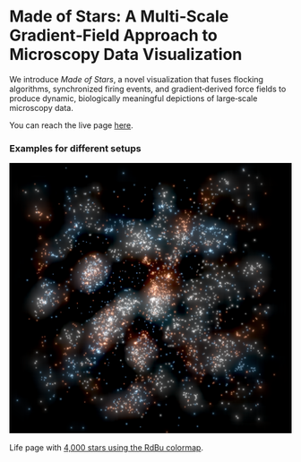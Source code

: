 # Made of Stars: A Multi‑Scale Gradient‑Field Approach to Microscopy Data Visualization

We introduce _Made of Stars_, a novel visualization that fuses flocking algorithms, synchronized firing events, and gradient‑derived force fields to produce dynamic, biologically meaningful depictions of large‑scale microscopy data.

You can reach the live page <a href="https://haukebartsch.github.io/MadeOfStars/?stars=1500">here</a>.

### Examples for different setups

![Example 01](https://github.com/HaukeBartsch/MadeOfStars/raw/main/images/example01.png)

Life page with <a href="https://haukebartsch.github.io/MadeOfStars/?numAgents=4000&channelID1=5&channelID2=6&channelID3=4&enableChannel1=true&enableChannel2=true&enableChannel3=true&DESIRED_SPEED=0.001&TAU_SPEED=0.01&FIRE_CYCLE=1&NUDGE_FACTOR=0&NUDGE_LIMIT=3&CONFUSION_FACTOR=0.2&VISIBLE_RADIUS=0.15&PROTECTED_RADIUS=0.05&FLEE_RADIUS=0.3&HABITAT_RADIUS=1.8&USE_GRID=true&ALIGN_FACTOR=0.02&COHERE_FACTOR=0&AVOID_FACTOR=0.1&FLEE_FACTOR=3.01&HABITAT_FACTOR=0.1&GRADIENT_SCALER=0.5&bodyColor=%23747474&fireColor=%23ef8a62&fireColor2=%23f7f7f7&fireColor3=%2367a9cf&bodySize=0.02&bodyOpacity=0.2&fireR1=0.002&fireR2=0.0001&aspect=1&posx=0.11696538916262103&posy=-0.24231201623329493&posz=1.2150473050569557&qx=0.03896609199627155&qy=0.09955955108445562&qz=-0.684312478860271&qw=0.7213085128698475">4,000 stars using the RdBu colormap</a>.

